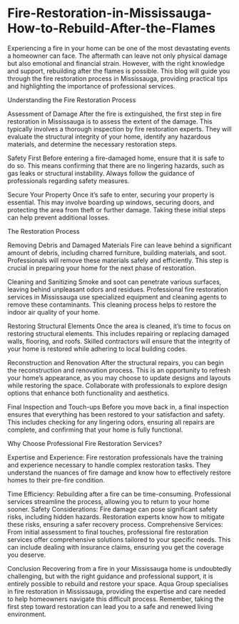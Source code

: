 # Fire-Restoration-in-Mississauga-How-to-Rebuild-After-the-Flames

Experiencing a fire in your home can be one of the most devastating events a homeowner can face. The aftermath can leave not only physical damage but also emotional and financial strain. However, with the right knowledge and support, rebuilding after the flames is possible. This blog will guide you through the fire restoration process in Mississauga, providing practical tips and highlighting the importance of professional services.

Understanding the Fire Restoration Process

Assessment of Damage
After the fire is extinguished, the first step in fire restoration in Mississauga is to assess the extent of the damage. This typically involves a thorough inspection by fire restoration experts. They will evaluate the structural integrity of your home, identify any hazardous materials, and determine the necessary restoration steps.

Safety First
Before entering a fire-damaged home, ensure that it is safe to do so. This means confirming that there are no lingering hazards, such as gas leaks or structural instability. Always follow the guidance of professionals regarding safety measures.

Secure Your Property
Once it’s safe to enter, securing your property is essential. This may involve boarding up windows, securing doors, and protecting the area from theft or further damage. Taking these initial steps can help prevent additional losses.

The Restoration Process

Removing Debris and Damaged Materials
Fire can leave behind a significant amount of debris, including charred furniture, building materials, and soot. Professionals will remove these materials safely and efficiently. This step is crucial in preparing your home for the next phase of restoration.

Cleaning and Sanitizing
Smoke and soot can penetrate various surfaces, leaving behind unpleasant odors and residues. Professional fire restoration services in Mississauga use specialized equipment and cleaning agents to remove these contaminants. This cleaning process helps to restore the indoor air quality of your home.

Restoring Structural Elements
Once the area is cleaned, it’s time to focus on restoring structural elements. This includes repairing or replacing damaged walls, flooring, and roofs. Skilled contractors will ensure that the integrity of your home is restored while adhering to local building codes.

Reconstruction and Renovation
After the structural repairs, you can begin the reconstruction and renovation process. This is an opportunity to refresh your home’s appearance, as you may choose to update designs and layouts while restoring the space. Collaborate with professionals to explore design options that enhance both functionality and aesthetics.

Final Inspection and Touch-ups
Before you move back in, a final inspection ensures that everything has been restored to your satisfaction and safety. This includes checking for any lingering odors, ensuring all repairs are complete, and confirming that your home is fully functional.

Why Choose Professional Fire Restoration Services?

Expertise and Experience: Fire restoration professionals have the training and experience necessary to handle complex restoration tasks. They understand the nuances of fire damage and know how to effectively restore homes to their pre-fire condition.

Time Efficiency: Rebuilding after a fire can be time-consuming. Professional services streamline the process, allowing you to return to your home sooner.
Safety Considerations: Fire damage can pose significant safety risks, including hidden hazards. Restoration experts know how to mitigate these risks, ensuring a safer recovery process.
Comprehensive Services: From initial assessment to final touches, professional fire restoration services offer comprehensive solutions tailored to your specific needs. This can include dealing with insurance claims, ensuring you get the coverage you deserve.

Conclusion
Recovering from a fire in your Mississauga home is undoubtedly challenging, but with the right guidance and professional support, it is entirely possible to rebuild and restore your space. Aqua Group specialises in fire restoration in Mississauga, providing the expertise and care needed to help homeowners navigate this difficult process. Remember, taking the first step toward restoration can lead you to a safe and renewed living environment.

